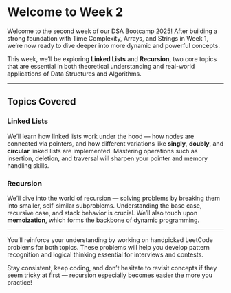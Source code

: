 # Welcome to Week 2

Welcome to the second week of our DSA Bootcamp 2025! After building a strong foundation with Time Complexity, Arrays, and Strings in Week 1, we’re now ready to dive deeper into more dynamic and powerful concepts.

This week, we’ll be exploring **Linked Lists** and **Recursion**, two core topics that are essential in both theoretical understanding and real-world applications of Data Structures and Algorithms.

---

## Topics Covered

### Linked Lists
We’ll learn how linked lists work under the hood — how nodes are connected via pointers, and how different variations like **singly**, **doubly**, and **circular** linked lists are implemented. Mastering operations such as insertion, deletion, and traversal will sharpen your pointer and memory handling skills.

### Recursion
We’ll dive into the world of recursion — solving problems by breaking them into smaller, self-similar subproblems. Understanding the base case, recursive case, and stack behavior is crucial. We’ll also touch upon **memoization**, which forms the backbone of dynamic programming.

---

You’ll reinforce your understanding by working on handpicked LeetCode problems for both topics. These problems will help you develop pattern recognition and logical thinking essential for interviews and contests.

Stay consistent, keep coding, and don’t hesitate to revisit concepts if they seem tricky at first — recursion especially becomes easier the more you practice!

